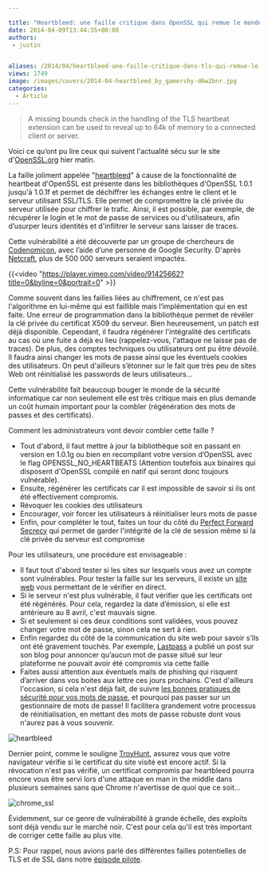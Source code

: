 ```yaml
---

title: "Heartbleed: une faille critique dans OpenSSL qui remue le monde de la sécurité informatique"
date: 2014-04-09T13:44:55+00:00
authors:
 - justin


aliases: /2014/04/heartbleed-une-faille-critique-dans-tls-qui-remue-le-monde-la-securite-informatique/
views: 1749
image: /images/covers/2014-04-heartbleed_by_gamershy-d6w2bnr.jpg
categories:
  - Article
---
```

> A missing bounds check in the handling of the TLS heartbeat extension can be
used to reveal up to 64k of memory to a connected client or server.

Voici ce qu’ont pu lire ceux qui suivent l'actualité sécu sur le site d'[OpenSSL.org](http://www.openssl.org) hier matin.

La faille joliment appelée "[heartbleed](http://heartbleed.com/)" à cause de la fonctionnalité de heartbeat d'OpenSSL est présente dans les bibliothèques d'OpenSSL 1.0.1 jusqu'à 1.0.1f et permet de déchiffrer les échanges entre le client et le serveur utilisant SSL/TLS. Elle permet de compromettre la clé privée du serveur utilisée pour chiffrer le trafic. Ainsi, il est possible, par exemple, de récupérer le login et le mot de passe de services ou d'utilisateurs, afin d’usurper leurs identités et d'infiltrer le serveur sans laisser de traces.

Cette vulnérabilité a été découverte par un groupe de chercheurs de [Codenomicon](http://www.codenomicon.com/), avec l’aide d’une personne de Google Security. D'après [Netcraft](http://news.netcraft.com/archives/2014/04/08/half-a-million-widely-trusted-websites-vulnerable-to-heartbleed-bug.html), plus de 500 000 serveurs seraient impactés.

{{<video "https://player.vimeo.com/video/91425662?title=0&byline=0&portrait=0" >}}


Comme souvent dans les failles liées au chiffrement, ce n'est pas l'algorithme en lui-même qui est faillible mais l’implémentation qui en est faite. Une erreur de programmation dans la bibliothèque permet de révéler la clé privée du certificat X509 du serveur. Bien heureusement, un patch est déjà disponible. Cependant, il faudra régénérer l'intégralité des certificats au cas où une fuite a déjà eu lieu (rappelez-vous, l'attaque ne laisse pas de traces). De plus, des comptes techniques ou utilisateurs ont pu être dévoilé. Il faudra ainsi changer les mots de passe ainsi que les éventuels cookies des utilisateurs. On peut d'ailleurs s’étonner sur le fait que très peu de sites Web ont réinitialisé les passwords de leurs utilisateurs...

Cette vulnérabilité fait beaucoup bouger le monde de la sécurité informatique car non seulement elle est très critique mais en plus demande un coût humain important pour la combler (régénération des mots de passes et des certificats).

Comment les administrateurs vont devoir combler cette faille ?

  * Tout d'abord, il faut mettre à jour la bibliothèque soit en passant en version en 1.0.1g ou bien en recompilant votre version d’OpenSSL avec le flag OPENSSL_NO_HEARTBEATS (Attention toutefois aux binaires qui disposent d'OpenSSL compilé en natif qui seront donc toujours vulnérable).
  * Ensuite, régénérer les certificats car il est impossible de savoir si ils ont été effectivement compromis.
  * Révoquer les cookies des utilisateurs
  * Encourager, voir forcer les utilisateurs à réinitialiser leurs mots de passe
  * Enfin, pour compléter le tout, faites un tour du côté du [Perfect Forward Secrecy](http://www.slashroot.in/what-perfect-forward-secrecy-and-its-impact-ssl-https) qui permet de garder l'intégrité de la clé de session même si la clé privée du serveur est compromise

Pour les utilisateurs, une procédure est envisageable :

  * Il faut tout d'abord tester si les sites sur lesquels vous avez un compte sont vulnérables. Pour tester la faille sur les serveurs, il existe un [site web](http://filippo.io/Heartbleed/#openssl.org) vous permettant de le vérifier en direct.
  * Si le serveur n'est plus vulnérable, il faut vérifier que les certificats ont été régénérés. Pour cela, regardez la date d’émission, si elle est antérieure au 8 avril, c'est mauvais signe.
  * Si et seulement si ces deux conditions sont validées, vous pouvez changer votre mot de passe, sinon cela ne sert à rien.
  * Enfin regardez du côté de la communication du site web pour savoir s’ils ont été gravement touchés. Par exemple, [Lastpass](http://blog.lastpass.com/2014/04/lastpass-and-heartbleed-bug.html) a publié un post sur son blog pour annoncer qu’aucun mot de passe situé sur leur plateforme ne pouvait avoir été compromis via cette faille
  * Faites aussi attention aux éventuels mails de phishing qui risquent d’arriver dans vos boites aux lettre ces jours prochains. C'est d'ailleurs l'occasion, si cela n'est déjà fait, de suivre [les bonnes pratiques de sécurité pour vos mots de passe](https://www.comptoirsecu.fr/2014/01/have-i-been-pwned-cachez-moi-ce-leak-que-je-ne-saurais-voir/), et pourquoi pas passer sur un gestionnaire de mots de passe! Il facilitera grandement votre processus de réinitialisation, en mettant des mots de passe robuste dont vous n'aurez pas à vous souvenir.

![heartbleed](/images/misc/2014-04-heartbleed.jpg)

Dernier point, comme le souligne [TroyHunt](http://www.troyhunt.com/2014/04/everything-you-need-to-know-about.html), assurez vous que votre navigateur vérifie si le certificat du site visité est encore actif. Si la révocation n'est pas vérifié, un certificat compromis par heartbleed pourra encore vous être servi lors d'une attaque en man in the middle dans plusieurs semaines sans que Chrome n'avertisse de quoi que ce soit...

![chrome_ssl](/images/misc/2014-04-chrome_ssl.jpg)

Évidemment, sur ce genre de vulnérabilité à grande échelle, des exploits sont déjà vendu sur le marché noir. C'est pour cela qu'il est très important de corriger cette faille au plus vite.

P.S: Pour rappel, nous avions parlé des différentes failles potentielles de TLS et de SSL dans notre [épisode pilote](https://www.comptoirsecu.fr/2013/05/podcast-episode-1-ssl-historique-faiblesses-et-avenir-2/).
